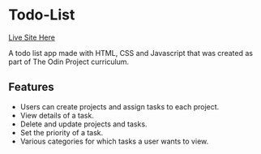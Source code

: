 # Todo-List

[Live Site Here](https://dayo-akinsola.github.io/Todo-List/)

A todo list app made with HTML, CSS and Javascript that was created as part of The Odin Project curriculum.

## Features

- Users can create projects and assign tasks to each project.
- View details of a task.
- Delete and update projects and tasks.
- Set the priority of a task.
- Various categories for which tasks a user wants to view.

